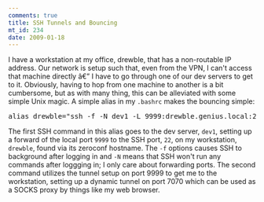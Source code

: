 ```yaml
--- 
comments: true
title: SSH Tunnels and Bouncing
mt_id: 234
date: 2009-01-18
---
```

I have a workstation at my office, drewble, that has a non-routable IP address.  Our network is setup such that, even from the VPN, I can't access that machine directly â€” I have to go through one of our dev servers to get to it.  Obviously, having to hop from one machine to another is a bit cumbersome, but as with many thing, this can be alleviated with some simple Unix magic.  A simple alias in my `.bashrc` makes the bouncing simple:
<pre>
alias drewble="ssh -f -N dev1 -L 9999:drewble.genius.local:22; ssh -D7070 -p 9999 drew@localhost"
</pre>

The first SSH command in this alias goes to the dev server, `dev1`, setting up a forward of the local port `9999` to the SSH port, `22`, on my workstation, `drewble`, found via its zeroconf hostname.  The `-f` options causes SSH to background after logging in and `-N` means that SSH won't run any commands after loggging in; I only care about forwarding ports.  The second command utilizes the tunnel setup on port 9999 to get me to the workstation, setting up a dynamic tunnel on port 7070 which can be used as a SOCKS proxy by things like my web browser.
